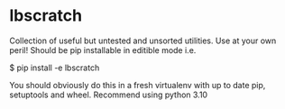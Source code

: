 # lbscratch
Collection of useful but untested and unsorted utilities.
Use at your own peril!
Should be pip installable in editible mode i.e.

$ pip install -e lbscratch

You should obviously do this in a fresh virtualenv with up to date pip, setuptools and wheel.
Recommend using python 3.10
